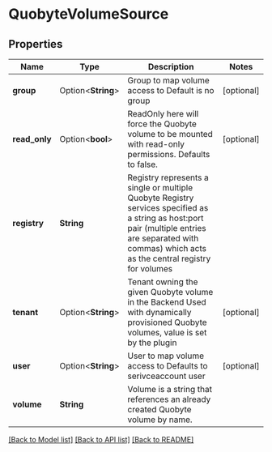 # QuobyteVolumeSource

## Properties

Name | Type | Description | Notes
------------ | ------------- | ------------- | -------------
**group** | Option<**String**> | Group to map volume access to Default is no group | [optional]
**read_only** | Option<**bool**> | ReadOnly here will force the Quobyte volume to be mounted with read-only permissions. Defaults to false. | [optional]
**registry** | **String** | Registry represents a single or multiple Quobyte Registry services specified as a string as host:port pair (multiple entries are separated with commas) which acts as the central registry for volumes | 
**tenant** | Option<**String**> | Tenant owning the given Quobyte volume in the Backend Used with dynamically provisioned Quobyte volumes, value is set by the plugin | [optional]
**user** | Option<**String**> | User to map volume access to Defaults to serivceaccount user | [optional]
**volume** | **String** | Volume is a string that references an already created Quobyte volume by name. | 

[[Back to Model list]](../README.md#documentation-for-models) [[Back to API list]](../README.md#documentation-for-api-endpoints) [[Back to README]](../README.md)


